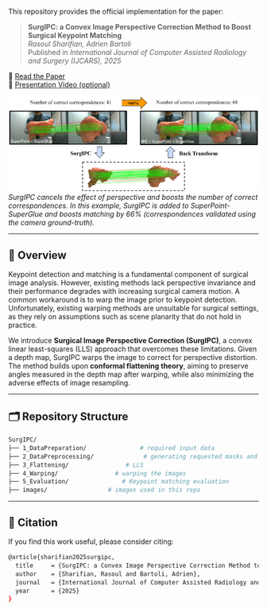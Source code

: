 This repository provides the official implementation for the paper:

> **SurgIPC: a Convex Image Perspective Correction Method to Boost Surgical Keypoint Matching**  
> *Rasoul Sharifian, Adrien Bartoli*  
> Published in *International Journal of Computer Assisted Radiology and Surgery (IJCARS), 2025*  


📄 [Read the Paper](https://encov.ip.uca.fr/publications/pubfiles/2025_Sharifian_etal_IJCARS_flattening.pdf)  
🎥 [Presentation Video (optional)](https://link-to-video.com)

![Teaser](images/teaser.png)  
*SurgIPC cancels the effect of perspective and boosts the number of correct correspondences. In this example, SurgIPC is added to SuperPoint-SuperGlue and boosts matching by 66\% (correspondences validated using  the camera ground-truth).*


---

## 🧠 Overview
Keypoint detection and matching is a fundamental component of surgical image analysis. However, existing methods lack perspective invariance and their performance degrades with increasing surgical camera motion. A common workaround is to warp the image prior to keypoint detection. Unfortunately, existing warping methods are unsuitable for surgical settings, as they rely on assumptions such as scene planarity that do not hold in practice.

We introduce **Surgical Image Perspective Correction (SurgIPC)**, a convex linear least-squares (LLS) approach that overcomes these limitations. Given a depth map, SurgIPC warps the image to correct for perspective distortion. The method builds upon **conformal flattening theory**, aiming to preserve angles measured in the depth map after warping, while also minimizing the adverse effects of image resampling.


---

## 🗂️ Repository Structure

```bash
SurgIPC/
├── 1_DataPreparation/               # required input data
├── 2_DataPreprocessing/              # generating requested masks and grids
├── 3_Flattening/                # LLS
├── 4_Warping/                # warping the images
├── 5_Evaluation/               # Keypoint matching evaluation
├── images/                 # images used in this repo
```
--- 

## 📌 Citation
If you find this work useful, please consider citing:
```bash
@article{sharifian2025surgipc,
  title     = {SurgIPC: a Convex Image Perspective Correction Method to Boost Surgical Keypoint Matching},
  author    = {Sharifian, Rasoul and Bartoli, Adrien},
  journal   = {International Journal of Computer Assisted Radiology and Surgery},
  year      = {2025}
}

